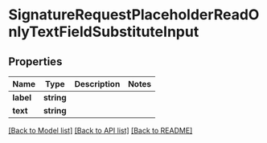 # SignatureRequestPlaceholderReadOnlyTextFieldSubstituteInput

## Properties
Name | Type | Description | Notes
------------ | ------------- | ------------- | -------------
**label** | **string** |  | 
**text** | **string** |  | 

[[Back to Model list]](../../README.md#documentation-for-models) [[Back to API list]](../../README.md#documentation-for-api-endpoints) [[Back to README]](../../README.md)


